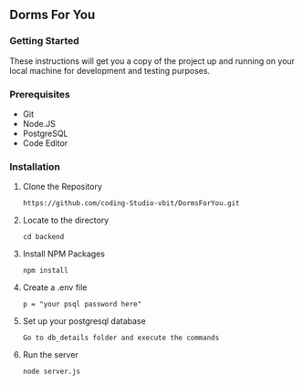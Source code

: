 ## Dorms For You


### Getting Started


These instructions will get you a copy of the project up and running on your local machine for development and testing purposes. 

### Prerequisites


<ul>
  <li>Git</li>
  <li>Node.JS</li>
  <li>PostgreSQL</li>
  <li>Code Editor</li>
</ul>

### Installation


1. Clone the Repository
   ```
   https://github.com/coding-Studio-vbit/DormsForYou.git
   ```
2. Locate to the directory
   ```
   cd backend
   ```
3. Install NPM Packages
   ```
   npm install
   ```
4. Create a .env file
   ```
   p = "your psql password here"
   ```
5. Set up your postgresql database
   ```
   Go to db_details folder and execute the commands
   ```
6. Run the server
   ```
   node server.js
   ```
